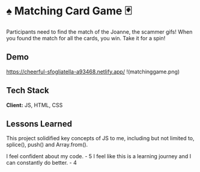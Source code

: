 
# ♠️ Matching Card Game 🃏

Participants need to find the match of the Joanne, the scammer gifs! When you found the match for all the cards, you win. Take it for a spin! 


## Demo

https://cheerful-sfogliatella-a93468.netlify.app/
!(matchinggame.png)


## Tech Stack

**Client:** JS, HTML, CSS




## Lessons Learned


This project solidified key concepts of JS to me, including but not limited to, splice(), push() and Array.from().

I feel confident about my code. - 5
I feel like this is a learning journey and I can constantly do better. - 4

